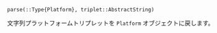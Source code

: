```
parse(::Type{Platform}, triplet::AbstractString)
```

文字列プラットフォームトリプレットを `Platform` オブジェクトに戻します。
